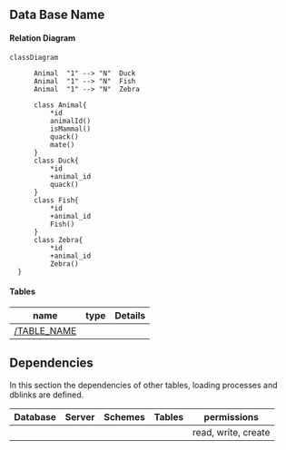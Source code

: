 ## Data Base Name


#### Relation Diagram 
```mermaid
classDiagram

      Animal  "1" --> "N"  Duck
      Animal  "1" --> "N"  Fish
      Animal  "1" --> "N"  Zebra
      
      class Animal{
          *id
          animalId()
          isMammal()
          quack()
          mate()
      }
      class Duck{
          *id
          +animal_id
          quack()
      }
      class Fish{
          *id
          +animal_id
          Fish()
      }
      class Zebra{
          *id
          +animal_id
          Zebra()
  }    
```
#### Tables

| name                                  | type                      | Details |
| ------------------------------------- | ------------------------- | ------- |
| [/TABLE_NAME](tables/tables_template) | <temp or table or others> |         |



## Dependencies

In this section the dependencies of other tables, loading processes and dblinks are defined.

| Database | Server | Schemes | Tables | permissions         |
| -------- | ------ | ------- | ------ | ------------------- |
|          |        |         |        | read, write, create |
